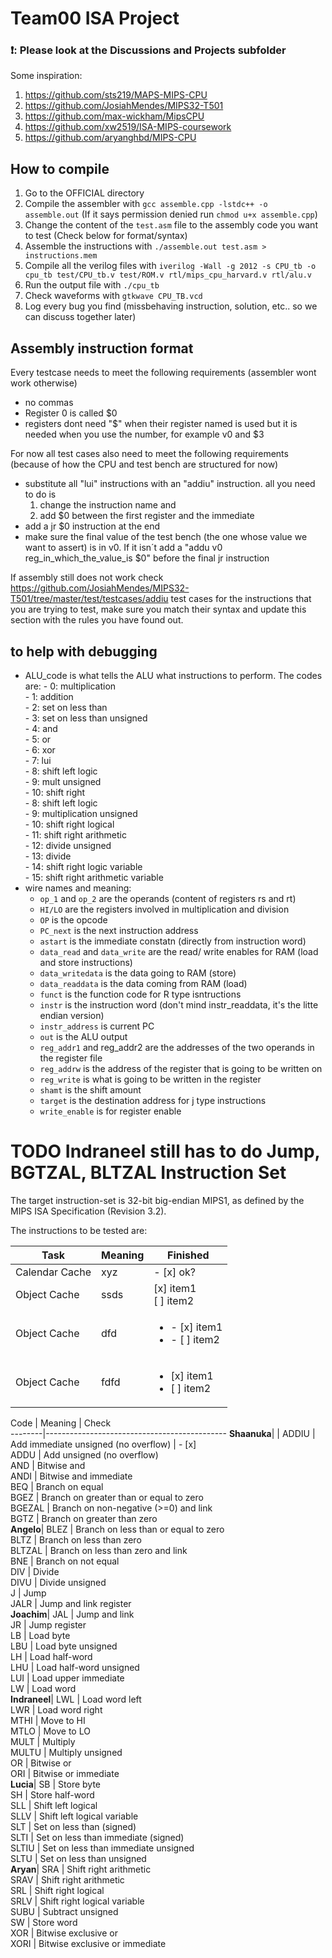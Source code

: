 # Team00 ISA Project

### ❗: Please look at the Discussions and Projects subfolder 
Some inspiration: 
1. https://github.com/sts219/MAPS-MIPS-CPU
2. https://github.com/JosiahMendes/MIPS32-T501
3. https://github.com/max-wickham/MipsCPU
4. https://github.com/xw2519/ISA-MIPS-coursework
5. https://github.com/aryanghbd/MIPS-CPU

## How to compile 
1. Go to the OFFICIAL directory
2. Compile the assembler with `gcc assemble.cpp -lstdc++ -o assemble.out` (If it says permission denied run `chmod u+x assemble.cpp`)
3. Change the content of the `test.asm` file to the assembly code you want to test (Check below for format/syntax)
4. Assemble the instructions with `./assemble.out test.asm > instructions.mem`
5. Compile all the verilog files with `iverilog -Wall -g 2012 -s CPU_tb -o cpu_tb test/CPU_tb.v test/ROM.v rtl/mips_cpu_harvard.v rtl/alu.v`
6. Run the output file with `./cpu_tb`
7. Check waveforms with `gtkwave CPU_TB.vcd`
8. Log every bug you find (missbehaving instruction, solution, etc.. so we can discuss together later)

## Assembly instruction format
Every testcase needs to meet the following requirements (assembler wont work otherwise)
- no commas
- Register 0 is called $0
- registers dont need "$" when their register named is used but it is needed when you use the number, for example v0 and $3

For now all test cases also need to meet the following requirements (because of how the CPU and test bench are structured for now)
- substitute all "lui" instructions with an "addiu" instruction. all you need to do is 
    1. change the instruction name and 
    2. add $0 between the first register and the immediate
- add a jr $0 instruction at the end
- make sure the final value of the test bench (the one whose value we want to assert) is in v0. If it isn´t add a "addu v0 reg_in_which_the_value_is $0" before the final jr instruction 

If assembly still does not work check https://github.com/JosiahMendes/MIPS32-T501/tree/master/test/testcases/addiu test cases for the instructions that you are trying to test, make sure you match their syntax and update this section with the rules you have found out. 

## to help with debugging 
- ALU_code is what tells the ALU what instructions to perform. The codes are: 
          - 0: multiplication <br/>
          - 1: addition <br/>
          - 2: set on less than <br/>
          - 3: set on less than unsigned <br/>
          - 4: and <br/>
          - 5: or <br/>
          - 6: xor <br/>
          - 7: lui <br/>
          - 8: shift left logic <br/>
          - 9: mult unsigned <br/>
          - 10: shift right <br/>
          - 8: shift left logic <br/>
          - 9: multiplication unsigned <br/>
          - 10: shift right logical <br/>
          - 11: shift right arithmetic <br/>
          - 12: divide unsigned <br/>
          - 13: divide <br/>
          - 14: shift right logic variable <br/>
          - 15: shift right arithmetic variable <br/>
 - wire names and meaning: 
     - `op_1` and `op_2` are the operands (content of registers rs and rt) <br/>
     - `HI/LO` are the registers involved in multiplication and division <br/>
     - `OP` is the opcode <br/>
     - `PC_next` is the next instruction address<br/>
     - `astart` is the immediate constatn (directly from instruction word) <br/>
     - `data_read` and `data_write` are the read/ write enables for RAM (load and store instructions) <br/>
     - `data_writedata` is the data going to RAM (store) <br/>
     - `data_readdata` is the data coming from RAM (load) <br/>
     - `funct` is the function code for R type isntructions <br/>
     - `instr` is the instruction word (don't mind instr_readdata, it's the litte endian version) <br/>
     - `instr_address` is current PC <br/>
     - `out` is the ALU output <br/>
     - `reg_addr1` and reg_addr2 are the addresses of the two operands in the register file <br/>
     - `reg_addrw` is the address of the register that is going to be written on <br/>
     - `reg_write` is what is going to be written in the register <br/>
     - `shamt` is the shift amount <br/>
     - `target` is the destination address for j type instructions <br/>
     - `write_enable` is for register enable <br/>


**TODO** Indraneel still has to do Jump, BGTZAL, BLTZAL
Instruction Set
===============

The target instruction-set is 32-bit big-endian MIPS1, as defined by
the MIPS ISA Specification (Revision 3.2).

The instructions to be tested are:

| Task           | Meaning  | Finished | 
|----------------|----------------|-----------|
| Calendar Cache |xyz  |   - [x] ok?
| Object Cache   |ssds |  [x] item1<br/>[ ] item2
| Object Cache   | dfd |   <ul><li>- [x] item1</li><li>- [ ] item2</li></ul>
| Object Cache   | fdfd| <ul><li>[x] item1</li><li>[ ] item2</li></ul>


Code    |   Meaning        | Check                           
--------|---------------------------------------------
**Shaanuka**| |
ADDIU   |  Add immediate unsigned (no overflow) | - [x]     
ADDU    |  Add unsigned (no overflow)                 
AND     |  Bitwise and                               
ANDI    |  Bitwise and immediate                     
BEQ     |  Branch on equal                         
BGEZ    |  Branch on greater than or equal to zero   
BGEZAL  |  Branch on non-negative (>=0) and link  
BGTZ    |  Branch on greater than zero     
**Angelo**| 
BLEZ    |  Branch on less than or equal to zero   
BLTZ    |  Branch on less than zero               
BLTZAL  |  Branch on less than zero and link          
BNE     |  Branch on not equal                        
DIV     |  Divide                                     
DIVU    |  Divide unsigned                            
J       |  Jump                                       
JALR    |  Jump and link register  
**Joachim**| 
JAL     |  Jump and link                              
JR      |  Jump register                              
LB      |  Load byte                                  
LBU     |  Load byte unsigned                         
LH      |  Load half-word                             
LHU     |  Load half-word unsigned                    
LUI     |  Load upper immediate                       
LW      |  Load word   
**Indraneel**| 
LWL     |  Load word left                             
LWR     |  Load word right                            
MTHI    |  Move to HI                                 
MTLO    |  Move to LO                                 
MULT    |  Multiply                                   
MULTU   |  Multiply unsigned                          
OR      |  Bitwise or                                 
ORI     |  Bitwise or immediate   
**Lucia**| 
SB      |  Store byte                                 
SH      |  Store half-word                            
SLL     |  Shift left logical                         
SLLV    |  Shift left logical variable                
SLT     |  Set on less than (signed)                  
SLTI    |  Set on less than immediate (signed)        
SLTIU   |  Set on less than immediate unsigned        
SLTU    |  Set on less than unsigned  
**Aryan**|
SRA     |  Shift right arithmetic                     
SRAV    |  Shift right arithmetic                     
SRL     |  Shift right logical                        
SRLV    |  Shift right logical variable               
SUBU    |  Subtract unsigned                          
SW      |  Store word                                 
XOR     |  Bitwise exclusive or                       
XORI    |  Bitwise exclusive or immediate             
